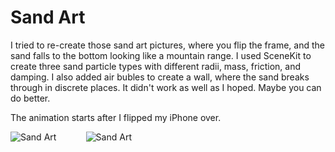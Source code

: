 # Sand Art

I tried to re-create those sand art pictures, where you flip the frame, and the sand falls to
the bottom looking like a mountain range.  I used SceneKit to create three sand particle types
with different radii, mass, friction, and damping.  I also added air bubles to create a wall,
where the sand breaks through in discrete places.  It didn't work as well as I hoped.  Maybe
you can do better.

The animation starts after I flipped my iPhone over.

![Sand Art](https://github.com/InvaderZim62/Sand/assets/34785252/427cb320-cda2-458a-81e6-ff751cd06f07)
&nbsp;&nbsp;&nbsp;&nbsp;&nbsp;&nbsp;&nbsp;&nbsp;&nbsp;&nbsp;
![Sand Art](https://github.com/InvaderZim62/Sand/assets/34785252/14752e1e-b991-4ae6-b4ad-cb2475bdf9c6)
